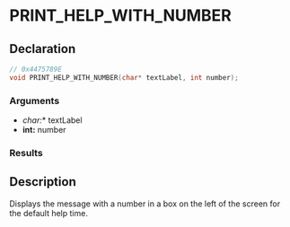 # PRINT_HELP_WITH_NUMBER

## Declaration
```cpp
// 0x4475789E
void PRINT_HELP_WITH_NUMBER(char* textLabel, int number);
```

### Arguments
- **char*:** textLabel
- **int:** number

### Results

## Description
Displays the message with a number in a box on the left of the screen for the default help time.